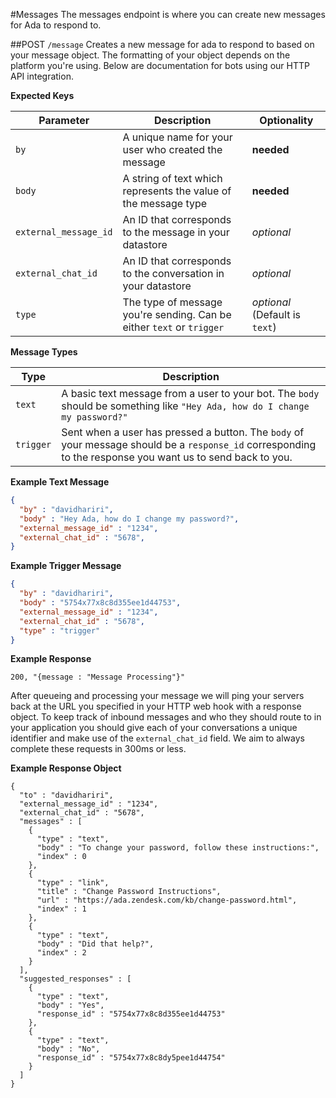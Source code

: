 #Messages
The messages endpoint is where you can create new messages for Ada to respond to.

##POST `/message`
Creates a new message for ada to respond to based on your message object. The formatting of your object depends on the platform you're using. Below are documentation for bots using our HTTP API integration.

**Expected Keys**

Parameter | Description | Optionality
--- | --- | ---
`by` | A unique name for your user who created the message | **needed**
`body` | A string of text which represents the value of the message type | **needed**
`external_message_id` | An ID that corresponds to the message in your datastore | _optional_
`external_chat_id` | An ID that corresponds to the conversation in your datastore | _optional_
`type` | The type of message you're sending. Can be either `text` or `trigger` | _optional_ (Default is `text`)

**Message Types**

Type | Description
--- | ---
`text` | A basic text message from a user to your bot. The `body` should be something like `"Hey Ada, how do I change my password?"`
`trigger` | Sent when a user has pressed a button. The `body` of your message should be a `response_id` corresponding to the response you want us to send back to you.


**Example Text Message**
```json
{  
  "by" : "davidhariri",
  "body" : "Hey Ada, how do I change my password?",
  "external_message_id" : "1234",
  "external_chat_id" : "5678",
}
```

**Example Trigger Message**
```json
{  
  "by" : "davidhariri",
  "body" : "5754x77x8c8d355ee1d44753",
  "external_message_id" : "1234",
  "external_chat_id" : "5678",
  "type" : "trigger"
}
```

**Example Response**
```
200, "{message : "Message Processing"}"
```

After queueing and processing your message we will ping your servers back at the URL you specified in your HTTP web hook with a response object. To keep track of inbound messages and who they should route to in your application you should give each of your conversations a unique identifier and make use of the `external_chat_id` field. We aim to always complete these requests in 300ms or less.

**Example Response Object**
```
{
  "to" : "davidhariri",
  "external_message_id" : "1234",
  "external_chat_id" : "5678",
  "messages" : [
    {
      "type" : "text",
      "body" : "To change your password, follow these instructions:",
      "index" : 0
    },
    {
      "type" : "link",
      "title" : "Change Password Instructions",
      "url" : "https://ada.zendesk.com/kb/change-password.html",
      "index" : 1
    },
    {
      "type" : "text",
      "body" : "Did that help?",
      "index" : 2
    }
  ],
  "suggested_responses" : [
    {
      "type" : "text",
      "body" : "Yes",
      "response_id" : "5754x77x8c8d355ee1d44753"
    },
    {
      "type" : "text",
      "body" : "No",
      "response_id" : "5754x77x8c8dy5pee1d44754"
    }
  ]
}
```
